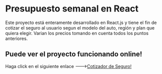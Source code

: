 # Presupuesto semanal en React

Este proyecto está enteramente desarrollado en React.js y tiene el fin de cotizar el seguro al usuario segun el modelo del auto, región y plan que quiera elegir. Varian los precios tomando en cuenta todos los puntos anteriores.

## Puede ver el proyecto funcionando online!

Haga click en el siguiente enlace --->[Cotizador de Seguro!]()
